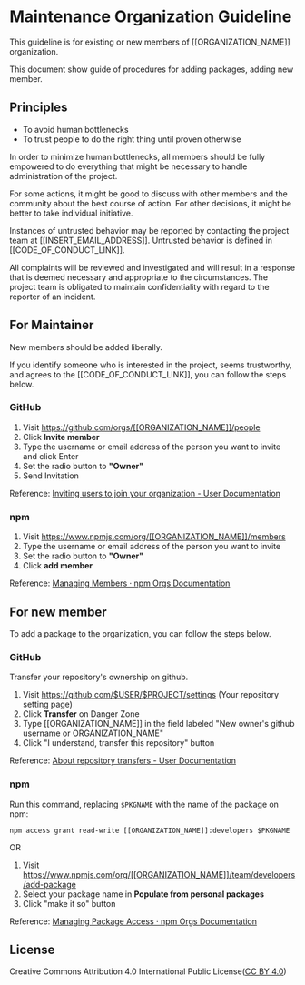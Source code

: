 # Maintenance Organization Guideline

This guideline is for existing or new members of [[ORGANIZATION_NAME]] organization.

This document show guide of procedures for adding packages, adding new member.

## Principles

- To avoid human bottlenecks
- To trust people to do the right thing until proven otherwise

In order to minimize human bottlenecks, all members should be fully empowered to do everything that might be necessary to handle administration of the project.

For some actions, it might be good to discuss with other members and the community about the best course of action.
For other decisions, it might be better to take individual initiative.

Instances of untrusted behavior may be reported by contacting the project team at [[INSERT_EMAIL_ADDRESS]]. 
Untrusted behavior is defined in [[CODE_OF_CONDUCT_LINK]].

All complaints will be reviewed and investigated and will result in a response that is deemed necessary and appropriate to the circumstances. The project team is obligated to maintain confidentiality with regard to the reporter of an incident.

## For Maintainer

New members should be added liberally.

If you identify someone who is interested in the project, seems trustworthy, and agrees to the [[CODE_OF_CONDUCT_LINK]], you can follow the steps below.

### GitHub

1. Visit <https://github.com/orgs/[[ORGANIZATION_NAME]]/people>
2. Click **Invite member**
3. Type the username or email address of the person you want to invite and click Enter
4. Set the radio button to **"Owner"**
5. Send Invitation

Reference: [Inviting users to join your organization - User Documentation](https://help.github.com/articles/inviting-users-to-join-your-organization/)

### npm

1. Visit <https://www.npmjs.com/org/[[ORGANIZATION_NAME]]/members>
2. Type the username or email address of the person you want to invite
3. Set the radio button to **"Owner"**
4. Click **add member**

Reference: [Managing Members · npm Orgs Documentation](https://www.npmjs.com/docs/orgs/managing-members.html)

## For new member

To add a package to the organization, you can follow the steps below.

### GitHub

Transfer your repository's ownership on github.

1. Visit <https://github.com/$USER/$PROJECT/settings> (Your repository setting page)
2. Click **Transfer** on Danger Zone
3. Type [[ORGANIZATION_NAME]] in the field labeled "New owner's github username or ORGANIZATION_NAME"
4. Click "I understand, transfer this repository" button

Reference: [About repository transfers - User Documentation](https://help.github.com/articles/about-repository-transfers/)

### npm

Run this command, replacing `$PKGNAME` with the name of the package on npm:

```shell-session
npm access grant read-write [[ORGANIZATION_NAME]]:developers $PKGNAME
```

OR

1. Visit <https://www.npmjs.com/org/[[ORGANIZATION_NAME]]/team/developers/add-package>
2. Select your package name in **Populate from personal packages**
3. Click "make it so" button

Reference: [Managing Package Access · npm Orgs Documentation](https://www.npmjs.com/docs/orgs/managing-package-access.html)

## License

Creative Commons Attribution 4.0 International Public License([CC BY 4.0](https://creativecommons.org/licenses/by/4.0/))